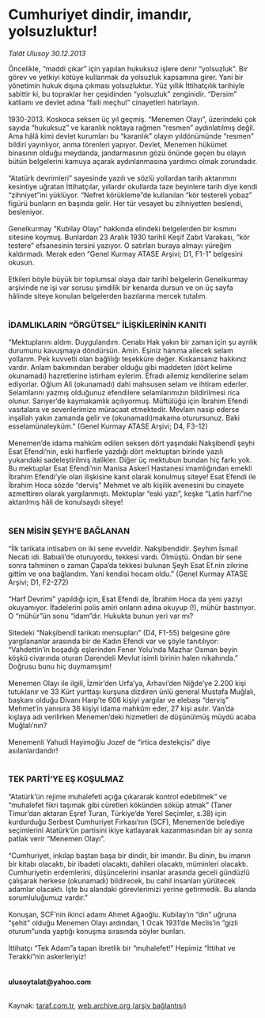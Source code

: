 # Cumhuriyet dindir, imandır, yolsuzluktur!

*Talât Ulusoy 30.12.2013*

<div class="yazi">Öncelikle, “maddi çıkar” için yapılan hukuksuz işlere denir “yolsuzluk”. Bir görev ve yetkiyi kötüye kullanmak da yolsuzluk kapsamına girer. Yani bir yönetimin hukuk dışına çıkması yolsuzluktur. Yüz yıllık İttihatçılık tarihiyle sabittir ki, bu topraklar her çeşidinden “yolsuzluk” zenginidir. “Dersim” katliamı ve devlet adına “faili meçhul” cinayetleri hatırlayın.<br/><br/>1930-2013. Koskoca seksen üç yıl geçmiş. “Menemen Olayı”, üzerindeki çok sayıda “hukuksuz” ve karanlık noktaya rağmen “resmen” aydınlatılmış değil. Ama hâlâ kimi devlet kurumları bu “karanlık” olayın yıldönümünde “resmen” bildiri yayınlıyor, anma törenleri yapıyor. Devlet, Menemen hükümet binasının olduğu meydanda, jandarmasının gözü önünde geçen bu olayın bütün belgelerini kamuya açarak aydınlanmasına yardımcı olmak zorundadır.<br/><br/>“Atatürk devrimleri” sayesinde yazılı ve sözlü yollardan tarih aktarımını kesintiye uğratan İttihatçılar, yıllardır okullarda taze beyinlere tarih diye kendi “zihniyet”ini yüklüyor. “Nefret körükleme”de kullanılan “kör testereli yobaz” figürü bunların en başında gelir. Her tür vesayet bu zihniyetten beslendi, besleniyor.<br/><br/>Genelkurmay “Kubilay Olayı” hakkında elindeki belgelerden bir kısmını sitesine koymuş. Bunlardan 23 Aralık 1930 tarihli Keşif Zabıt Varakası, “kör testere” efsanesinin tersini yazıyor. O satırları buraya almayı yüreğim kaldırmadı. Merak eden “Genel Kurmay ATASE Arşivi; D1, F1-1” belgesini okusun.<br/><br/>Etkileri böyle büyük bir toplumsal olaya dair tarihî belgelerin Genelkurmay arşivinde ne işi var sorusu şimdilik bir kenarda dursun ve on üç sayfa hâlinde siteye konulan belgelerden bazılarına mercek tutalım.<br/><br/><h3>İDAMLIKLARIN “ÖRGÜTSEL” İLİŞKİLERİNİN KANITI</h3>“Mektuplarını aldım. Duygulandım. Cenabı Hak yakın bir zaman için şu ayrılık durumunu kavuşmaya döndürsün. Amin. Eşiniz hanıma ailecek selam yollarım. Pek kuvvetli olan bağlılığı teşekküre değer. Kıskansanız hakkınız vardır. Anlam bakımından beraber olduğu gibi maddeten (dört kelime okunamadı) hazretlerine istirham eylerim. Efradı ailemiz kendilerine selam ediyorlar. Oğlum Ali (okunamadı) dahi mahsusen selam ve ihtiram ederler. Selamlarını yazmış olduğunuz efendilere selamlarımızın bildirilmesi rica olunur. Sarıyer’de kaymakamlık açılıyormuş. Müftülüğü için İbrahim Efendi vasıtalara ve sevenlerimize müracaat etmektedir. Mevlam nasip ederse inşallah yakın zamanda gelir ve (okunamadı)makama oturursunuz. Baki esselamünaleyküm.” (Genel Kurmay ATASE Arşivi; D4, F3-12)<br/><br/>Menemen’de idama mahkûm edilen seksen dört yaşındaki Nakşibendî şeyhi Esat Efendi’nin, eski harflerle yazdığı dört mektuptan birinde yazılı yukarıdaki sadeleştirilmiş italikler. Diğer üç mektubun bundan hiç farkı yok. Bu mektuplar Esat Efendi’nin Manisa Askerî Hastanesi imamlığından emekli İbrahim Efendi’yle olan ilişkisine kanıt olarak konulmuş siteye! Esat Efendi ile İbrahim Hoca sözde “derviş” Mehmet ve altı kişilik avenesini bu cinayete azmettiren olarak yargılanmıştı. Mektuplar “eski yazı”, keşke “Latin harfi”ne aktarılmış hâli de konulsaydı siteye!<br/><br/><h3>SEN MİSİN ŞEYH’E BAĞLANAN</h3>“İlk tarikata intisabım on iki sene evveldir. Nakşibendidir. Şeyhim İsmail Necati idi. Babıali’de oturuyordu, tekkesi vardı. Ölmüştü. Ondan bir sene sonra tahminen o zaman Çapa’da tekkesi bulunan Şeyh Esat Ef.nin zikrine gittim ve ona bağlandım. Yani kendisi hocam oldu.” (Genel Kurmay ATASE Arşivi; D1, F2-272)<br/><br/>“Harf Devrimi” yapıldığı için, Esat Efendi de, İbrahim Hoca da yeni yazıyı okuyamıyor. İfadelerini polis amiri onların adına okuyup (!), mühür bastırıyor. O “mühür”ün sonu “idam”dır. Hukukta bunun yeri var mı?<br/><br/>Sitedeki “Nakşibendî tarikatı mensupları” (D4, F1-55) belgesine göre yargılananlar arasında bir de Kadın Efendi var ve şöyle tanıtılıyor: “Vahdettin’in boşadığı eşlerinden Fener Yolu’nda Mazhar Osman beyin köşkü civarında oturan Darendeli Mevlut isimli birinin halen nikahında.” Doğrusu bunu hiç duymamışım!<br/><br/>Menemen Olayı ile ilgili, İzmir’den Urfa’ya, Arhavi’den Niğde’ye 2.200 kişi tutuklanır ve 33 Kürt yurttaşı kurşuna dizdiren ünlü general Mustafa Muğlalı, başkanı olduğu Divanı Harp’te 606 kişiyi yargılar ve elebaşı “derviş” Mehmet’in yanısıra 36 kişiyi idama mahkûm eder, 27 kişi asılır. Van’da kışlaya adı verilirken Menemen’deki hizmetleri de düşünülmüş müydü acaba Muğlalı’nın?<br/><br/>Menemenli Yahudi Hayimoğlu Jozef de “irtica destekçisi” diye asılanlardandır!<br/><br/><h3>TEK PARTİ’YE EŞ KOŞULMAZ</h3>“Atatürk’ün rejime muhalefeti açığa çıkararak kontrol edebilmek” ve “muhalefet fikri taşımak gibi cüretleri kökünden söküp atmak” (Taner Timur’dan aktaran Eşref Turan, Türkiye’de Yerel Seçimler, s.38) için kurdurduğu Serbest Cumhuriyet Fırkası’nın (SCF), Menemen’de belediye seçimlerini Atatürk’ün partisini ikiye katlayarak kazanmasından bir ay sonra patlak verir “Menemen Olayı”.<br/><br/>“Cumhuriyet, inkılap baştan başa bir dindir, bir imandır. Bu dinin, bu imanın bir kitabı olacaktı, bir ibadeti olacaktı, dahileri olacaktı, müminleri olacaktı. Cumhuriyetin erdemlerini, düşüncelerini insanlar arasında geceli gündüzlü çalışarak herkese (okunamadı) bildirecek, bu cahil insanları yürütecek adamlar olacaktı. İşte bu alandaki görevlerimizi yerine getirmedik. Bu alanda sorumluluğumuz vardır.”<br/><br/>Konuşan, SCF’nin ikinci adamı Ahmet Ağaoğlu. Kubilay’ın “din” uğruna “şehit” olduğu Menemen Olayı ardından, 1 Ocak 1931’de Meclis’in “gizli oturum”unda yaptığı konuşma sırasında söyler bunları.<br/><br/>İttihatçı “Tek Adam”a tapan ibretlik bir “muhalefet!” Hepimiz “İttihat ve Terakki”nin askerleriyiz!<br/><br/><br/><b>ulusoytalat@yahoo.com</b><br/><br/>
</div>

Kaynak: [taraf.com.tr](http://www.taraf.com.tr:80/talat-ulusoy/makale-cumhuriyet-dindir-imandir-yolsuzluktur.htm), [web.archive.org (arşiv bağlantısı)](http://web.archive.org/web/20140101004230/http://www.taraf.com.tr:80/talat-ulusoy/makale-cumhuriyet-dindir-imandir-yolsuzluktur.htm)
